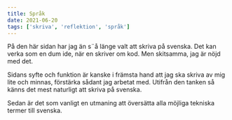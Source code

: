 ```yaml
---
title: Språk
date: 2021-06-20
tags: ['skriva', 'reflektion', 'språk']
---
```


På den här sidan har jag än s¨å länge valt att skriva på svenska. Det kan verka som en dum ide, när en skriver om kod. Men skitsamma, jag är nöjd med det.

Sidans syfte och funktion är kanske i främsta hand att jag ska skriva av mig lite och minnas, förstärka sådant jag arbetat med. Utifrån den tanken så känns det mest naturligt att skriva på svenska.

Sedan är det som vanligt en utmaning att översätta alla möjliga tekniska termer till svenska.